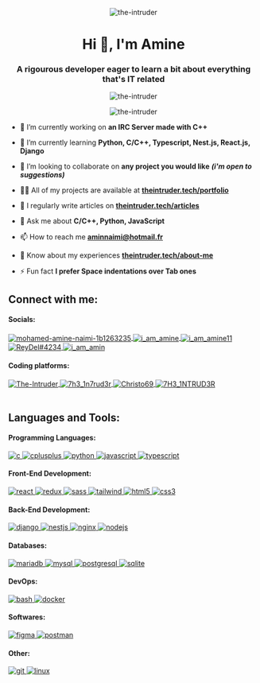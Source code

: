 <p align="center">
  <img
    src="https://komarev.com/ghpvc/?username=the-intruder&label=Profile%20views&color=0e75b6&style=flat"
    alt="the-intruder"
  />
</p>
<h1 align="center">Hi 👋, I'm Amine</h1>
<h3 align="center">
  A rigourous developer eager to learn a bit about everything that's IT related
</h3>
<p align="center">
  <img
    src="https://github-profile-trophy.vercel.app/?username=the-intruder&row=1&column=6"
    alt="the-intruder"
  />
</p>
<p align="center">
    <img
      src="https://github-readme-stats.vercel.app/api/top-langs?username=the-intruder&show_icons=true&locale=en&hide_progress=true"
      alt="the-intruder"
    />
</p>

- 🔭 I’m currently working on **an IRC Server made with C++**

- 🌱 I’m currently learning **Python, C/C++, Typescript, Nest.js, React.js, Django**

- 👯 I’m looking to collaborate on **any project you would like** ***(i'm open to suggestions)***

- 👨‍💻 All of my projects are available at  [**theintruder.tech/portfolio**](https://theintruder.tech/portfolio/)

- 📝 I regularly write articles on  [**theintruder.tech/articles**](https://theintruder.tech/articles/)

- 💬 Ask me about **C/C++, Python, JavaScript**

- 📫 How to reach me **aminnaimi@hotmail.fr**

- 📄 Know about my experiences [**theintruder.tech/about-me**](https://theintruder.tech/about-me/)
  
- ⚡ Fun fact **I prefer Space indentations over Tab ones** 

<h2 align="left">Connect with me:</h2>
<h4 align="left">Socials:</h4>
<a href="https://linkedin.com/in/mohamed-amine-naimi-1b1263235" target="_blank">
  <img
    align="center"
    src="https://img.shields.io/badge/linkedin-%230077B5.svg?style=for-the-badge&logo=linkedin&logoColor=white"
    alt="mohamed-amine-naimi-1b1263235"
  />
</a>
<a href="https://twitter.com/i_am_amine" target="_blank">
  <img
    align="center"
    src="https://img.shields.io/badge/Twitter-%231DA1F2.svg?style=for-the-badge&logo=Twitter&logoColor=white"
    alt="i_am_amine"
  />
</a>
<a href="https://instagram.com/i_am_amine11" target="_blank">
  <img
    align="center"
    src="https://img.shields.io/badge/Instagram-%23E4405F.svg?style=for-the-badge&logo=Instagram&logoColor=white"
    alt="i_am_amine11"
  />
</a>
<a href="https://discord.gg/ReyDel#4234" target="_blank">
  <img
    align="center"
    src="https://img.shields.io/badge/Discord-%235865F2.svg?style=for-the-badge&logo=discord&logoColor=white"
    alt="ReyDel#4234"
  />
</a>
<a href="https://stackoverflow.com/users/i_am_amin" target="_blank">
  <img
    align="center"
    src="https://img.shields.io/badge/-Stackoverflow-FE7A16?style=for-the-badge&logo=stack-overflow&logoColor=white"
    alt="i_am_amin"
  />
</a>
<br />
<h4 align="left">Coding platforms:</h4>
<a href="https://leetcode.com/The-Intruder/" target="_blank">
  <img
    align="center"
    src="https://img.shields.io/badge/LeetCode-FFA116?logo=leetcode&logoColor=black&style=for-the-badge"
    alt="The-Intruder" />
  <a href="https://codeforces.com/profile/7h3_1n7rud3r" target="_blank">
    <img
      align="center"
      src="https://img.shields.io/badge/Codeforces-445f9d?style=for-the-badge&logo=Codeforces&logoColor=white"
      alt="7h3_1n7rud3r"
    />
  </a>
  <a href="https://www.codewars.com/users/Christo69" target="_blank">
    <img
      align="center"
      src="https://img.shields.io/badge/Codewars-B1361E?style=for-the-badge&logo=codewars&logoColor=white"
      alt="Christo69"
    />
  </a>
  <a
    href="https://www.codingame.com/profile/a21510da90be61cabb4fcd90b96a18d94275784"
    target="_blank"
  >
    <img
      align="center"
      src="https://img.shields.io/badge/CodinGame-F2BB13.svg?style=for-the-badge&logo=CodinGame&logoColor=black"
      alt="7H3_1NTRUD3R"
    />
  </a>

  <br />
  <br />
  <h2 align="left">Languages and Tools:</h2>
  <h4 align="left">Programming Languages:</h4>
  <a href="https://www.cprogramming.com/" target="_blank" rel="noreferrer">
    <img
      src="https://img.shields.io/badge/c-%2300599C.svg?style=for-the-badge&logo=c&logoColor=white"
      alt="c"
    />
  </a>
  <a href="https://www.w3schools.com/cpp/" target="_blank" rel="noreferrer">
    <img
      src="https://img.shields.io/badge/c++-%2300599C.svg?style=for-the-badge&logo=c%2B%2B&logoColor=white"
      alt="cplusplus"
    />
  </a>
  <a href="https://www.python.org" target="_blank" rel="noreferrer">
    <img
      src="https://img.shields.io/badge/python-3670A0?style=for-the-badge&logo=python&logoColor=ffdd54"
      alt="python"
    />
  </a>
  <a
    href="https://developer.mozilla.org/en-US/docs/Web/JavaScript"
    target="_blank"
    rel="noreferrer"
  >
    <img
      src="https://img.shields.io/badge/javascript-%23323330.svg?style=for-the-badge&logo=javascript&logoColor=%23F7DF1E"
      alt="javascript"
    />
  </a>
  <a href="https://www.typescriptlang.org/" target="_blank" rel="noreferrer">
    <img
      src="https://img.shields.io/badge/typescript-%23007ACC.svg?style=for-the-badge&logo=typescript&logoColor=white"
      alt="typescript"
    />
  </a>
  <br />
  <h4 align="left">Front-End Development:</h4>
  <a href="https://reactjs.org/" target="_blank" rel="noreferrer">
    <img
      src="https://img.shields.io/badge/react-%2320232a.svg?style=for-the-badge&logo=react&logoColor=%2361DAFB"
      alt="react"
    />
  </a>
  <a href="https://redux.js.org" target="_blank" rel="noreferrer">
    <img
      src="https://img.shields.io/badge/redux-%23593d88.svg?style=for-the-badge&logo=redux&logoColor=white"
      alt="redux"
    />
  </a>
  <a href="https://sass-lang.com" target="_blank" rel="noreferrer">
    <img
      src="https://img.shields.io/badge/SASS-hotpink.svg?style=for-the-badge&logo=SASS&logoColor=white"
      alt="sass"
    />
  </a>
  <a href="https://tailwindcss.com/" target="_blank" rel="noreferrer">
    <img
      src="https://img.shields.io/badge/tailwindcss-%2338B2AC.svg?style=for-the-badge&logo=tailwind-css&logoColor=white"
      alt="tailwind"
    />
  </a>
  <a href="https://www.w3.org/html/" target="_blank" rel="noreferrer">
    <img
      src="https://img.shields.io/badge/html5-%23E34F26.svg?style=for-the-badge&logo=html5&logoColor=white"
      alt="html5"
    />
  </a>
  <a href="https://www.w3schools.com/css/" target="_blank" rel="noreferrer">
    <img
      src="https://img.shields.io/badge/css3-%231572B6.svg?style=for-the-badge&logo=css3&logoColor=white"
      alt="css3"
    />
  </a>
  <br />
  <h4 align="left">Back-End Development:</h4>
  <a href="https://www.djangoproject.com/" target="_blank" rel="noreferrer">
    <img
      src="https://img.shields.io/badge/django-%23092E20.svg?style=for-the-badge&logo=django&logoColor=white"
      alt="django"
    />
  </a>
  <a href="https://nestjs.com/" target="_blank" rel="noreferrer">
    <img
      src="https://img.shields.io/badge/nestjs-%23E0234E.svg?style=for-the-badge&logo=nestjs&logoColor=white"
      alt="nestjs"
    />
  </a>
  <a href="https://www.nginx.com" target="_blank" rel="noreferrer">
    <img
      src="https://img.shields.io/badge/nginx-%23009639.svg?style=for-the-badge&logo=nginx&logoColor=white"
      alt="nginx"
    />
  </a>
  <a href="https://nodejs.org" target="_blank" rel="noreferrer">
    <img
      src="https://img.shields.io/badge/node.js-6DA55F?style=for-the-badge&logo=node.js&logoColor=white"
      alt="nodejs"
    />
  </a>
  <br />
  <h4 align="left">Databases:</h4>
  <a href="https://mariadb.org/" target="_blank" rel="noreferrer">
    <img
      src="https://img.shields.io/badge/MariaDB-003545?style=for-the-badge&logo=mariadb&logoColor=white"
      alt="mariadb"
    />
  </a>
  <a href="https://www.mysql.com/" target="_blank" rel="noreferrer">
    <img
      src="https://img.shields.io/badge/mysql-%2300f.svg?style=for-the-badge&logo=mysql&logoColor=white"
      alt="mysql"
    />
  </a>
  <a href="https://www.postgresql.org" target="_blank" rel="noreferrer">
    <img
      src="https://img.shields.io/badge/postgres-%23316192.svg?style=for-the-badge&logo=postgresql&logoColor=white"
      alt="postgresql"
    />
  </a>
  <a href="https://www.sqlite.org/" target="_blank" rel="noreferrer">
    <img
      src="https://img.shields.io/badge/sqlite-%2307405e.svg?style=for-the-badge&logo=sqlite&logoColor=white"
      alt="sqlite"
    />
  </a>
  <br />
  <h4 align="left">DevOps:</h4>
  <a href="https://www.gnu.org/software/bash/" target="_blank" rel="noreferrer">
    <img
      src="https://img.shields.io/badge/shell_script-%23121011.svg?style=for-the-badge&logo=gnu-bash&logoColor=white"
      alt="bash"
    />
  </a>
  <a href="https://www.docker.com/" target="_blank" rel="noreferrer">
    <img
      src="https://img.shields.io/badge/docker-%230db7ed.svg?style=for-the-badge&logo=docker&logoColor=white"
      alt="docker"
    />
  </a>
  <br />
  <h4 align="left">Softwares:</h4>
  <a href="https://www.figma.com/" target="_blank" rel="noreferrer">
    <img
      src="https://img.shields.io/badge/figma-%23F24E1E.svg?style=for-the-badge&logo=figma&logoColor=white"
      alt="figma"
    />
  </a>
  <a href="https://postman.com" target="_blank" rel="noreferrer">
    <img
      src="https://img.shields.io/badge/Postman-FF6C37?style=for-the-badge&logo=postman&logoColor=white"
      alt="postman"
    />
  </a>
  <br />
  <h4 align="left">Other:</h4>
  <a href="https://git-scm.com/" target="_blank" rel="noreferrer">
    <img
      src="https://img.shields.io/badge/git-%23F05033.svg?style=for-the-badge&logo=git&logoColor=white"
      alt="git"
    />
  </a>
  <a href="https://www.linux.org/" target="_blank" rel="noreferrer">
    <img
      src="https://img.shields.io/badge/Linux-FCC624?style=for-the-badge&logo=linux&logoColor=black"
      alt="linux"
    />
  </a>
  <br />
  <br />
